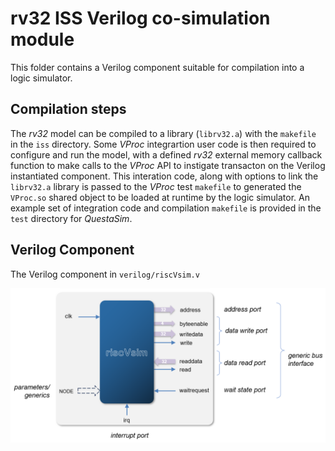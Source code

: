 # rv32 ISS Verilog co-simulation module

This folder contains a Verilog component suitable for compilation into a logic simulator.

## Compilation steps

The _rv32_ model can be compiled to a library (`librv32.a`) with the `makefile` in the `iss`
directory. Some _VProc_ integrartion user code is then required to configure and run the model,
with a defined _rv32_ external memory callback function to make calls to the _VProc_ API
to instigate transacton on the Verilog instantiated component. This interation code, along
with options to link the `librv32.a` library is passed to the _VProc_ test `makefile` to
generated the `VProc.so` shared object to be loaded at runtime by the logic simulator. An example
set of integration code and compilation `makefile` is provided in the `test` directory for
_QuestaSim_.

## Verilog Component

The Verilog component in  `verilog/riscVsim.v`

![image](images/riscVsim.png)